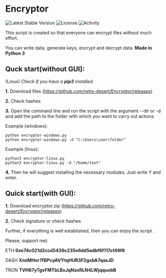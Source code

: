 # Encryptor

![Latest Stable Version](https://img.shields.io/github/v/release/retro-desert/Encryptor?color=success)
![License](https://img.shields.io/github/license/retro-desert/Encryptor?color=informational)
![Activity](https://img.shields.io/github/commit-activity/m/retro-desert/Encryptor?color=yellow)

This script is created so that everyone can encrypt files without much effort.

You can write data, generate keys, encrypt and decrypt data.
**Made in Python 3**

## Quck start(without GUI):

(Linux)
*Check if you have a **pip3** installed*

**1.** Download files (https://github.com/retro-desert/Encryptor/releases)

**2.** Check hashes

**3.** Open the command line and run the script with the argument --dir or -d and add the path to the folder with which you want to carry out actions

Example (windows):

```
python encryptor-windows.py
python encryptor-windows.py -d "C:\Users\user\folder"
```
Example (linux):
```
python3 encryptor-linux.py
python3 encryptor-linux.py -d "/home/test"
```
**4.** Then he will suggest installing the necessary modules. Just write Y and enter.

## Quick start(with GUI):

**1.** Download encryptor.zip (https://github.com/retro-desert/Encryptor/releases)

**2.** Check signature or check hashes


Further, if everything is well established, then you can enjoy the script .

Please, support me)

ETH
**0xe74c021d2ccd5439c235e6dd5adbf6f117cf49f8**

DASH
**XmiMHnr7fBPvyAVYtqHUR3F2gxbA7qasJD**

TRON
**TVH67yTgvFMTbLBxJqNzoRLN4LWjqquobB**
